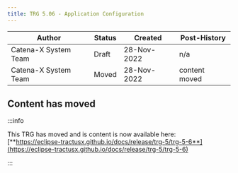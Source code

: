 ```yaml
---
title: TRG 5.06 - Application Configuration
---
```


| Author               | Status | Created      | Post-History |
|----------------------|--------|--------------|--------------|
| Catena-X System Team | Draft  | 28-Nov-2022  | n/a          |
| Catena-X System Team | Moved  | 28-Nov-2022  | content moved          |

## Content has moved

:::info

This TRG has moved and is content is now available
here: [**https://eclipse-tractusx.github.io/docs/release/trg-5/trg-5-6**](https://eclipse-tractusx.github.io/docs/release/trg-5/trg-5-6)

:::

